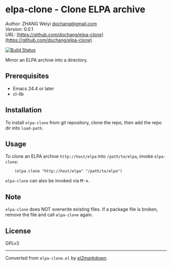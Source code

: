 # elpa-clone - Clone ELPA archive

*Author:* ZHANG Weiyi <dochang@gmail.com><br>
*Version:* 0.0.1<br>
*URL:* [https://github.com/dochang/elpa-clone](https://github.com/dochang/elpa-clone)<br>

[![Build Status](https://travis-ci.org/dochang/elpa-clone.svg?branch=master)](https://travis-ci.org/dochang/elpa-clone)

Mirror an ELPA archive into a directory.

## Prerequisites

  - Emacs 24.4 or later
  - cl-lib

## Installation

To install `elpa-clone` from git repository, clone the repo, then add the
repo dir into `load-path`.

## Usage

To clone an ELPA archive `http://host/elpa` into `/path/to/elpa`, invoke
`elpa-clone`:

        (elpa-clone "http://host/elpa" "/path/to/elpa")

`elpa-clone` can also be invoked via <kbd>M-x</kbd>.

## Note

`elpa-clone` does NOT overwrite existing files.  If a package file is
broken, remove the file and call `elpa-clone` again.

## License

GPLv3


---
Converted from `elpa-clone.el` by [*el2markdown*](https://github.com/Lindydancer/el2markdown).
